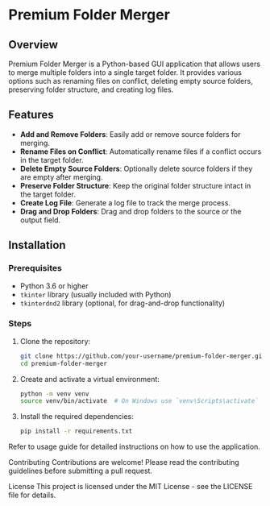 # Premium Folder Merger

## Overview
Premium Folder Merger is a Python-based GUI application that allows users to merge multiple folders into a single target folder. It provides various options such as renaming files on conflict, deleting empty source folders, preserving folder structure, and creating log files.

## Features
- **Add and Remove Folders**: Easily add or remove source folders for merging.
- **Rename Files on Conflict**: Automatically rename files if a conflict occurs in the target folder.
- **Delete Empty Source Folders**: Optionally delete source folders if they are empty after merging.
- **Preserve Folder Structure**: Keep the original folder structure intact in the target folder.
- **Create Log File**: Generate a log file to track the merge process.
- **Drag and Drop Folders**: Drag and drop folders to the source or the output field.
## Installation

### Prerequisites
- Python 3.6 or higher
- `tkinter` library (usually included with Python)
- `tkinterdnd2` library (optional, for drag-and-drop functionality)

### Steps
1. Clone the repository:
    ```bash
    git clone https://github.com/your-username/premium-folder-merger.git
    cd premium-folder-merger
    ```

2. Create and activate a virtual environment:
    ```bash
    python -m venv venv
    source venv/bin/activate  # On Windows use `venv\Scripts\activate`
    ```

3. Install the required dependencies:
    ```bash
    pip install -r requirements.txt
    ```

Refer to usage guide for detailed instructions on how to use the application.

Contributing
Contributions are welcome! Please read the contributing guidelines before submitting a pull request.

License
This project is licensed under the MIT License - see the LICENSE file for details.


